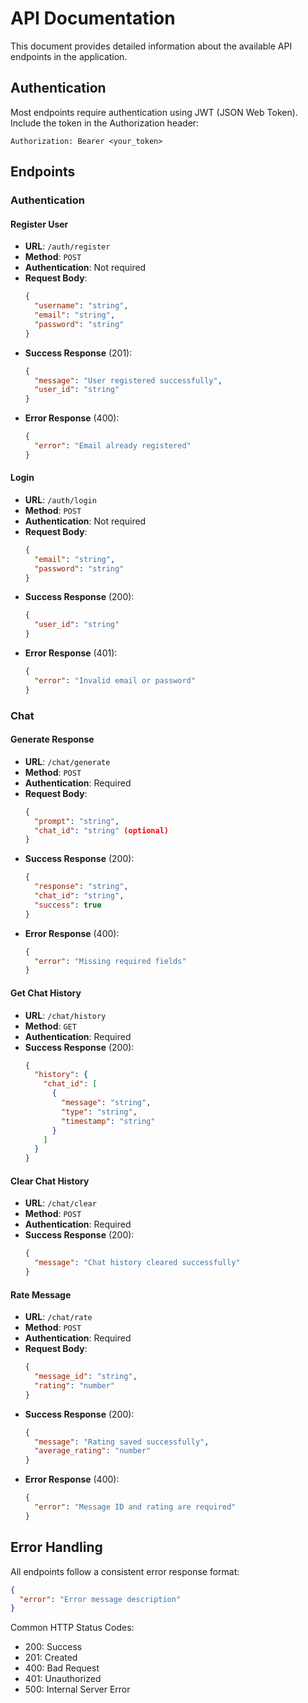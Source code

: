 # API Documentation

This document provides detailed information about the available API endpoints in the application.

## Authentication

Most endpoints require authentication using JWT (JSON Web Token). Include the token in the Authorization header:

```
Authorization: Bearer <your_token>
```

## Endpoints

### Authentication

#### Register User
- **URL**: `/auth/register`
- **Method**: `POST`
- **Authentication**: Not required
- **Request Body**:
  ```json
  {
    "username": "string",
    "email": "string",
    "password": "string"
  }
  ```
- **Success Response** (201):
  ```json
  {
    "message": "User registered successfully",
    "user_id": "string"
  }
  ```
- **Error Response** (400):
  ```json
  {
    "error": "Email already registered"
  }
  ```

#### Login
- **URL**: `/auth/login`
- **Method**: `POST`
- **Authentication**: Not required
- **Request Body**:
  ```json
  {
    "email": "string",
    "password": "string"
  }
  ```
- **Success Response** (200):
  ```json
  {
    "user_id": "string"
  }
  ```
- **Error Response** (401):
  ```json
  {
    "error": "Invalid email or password"
  }
  ```

### Chat

#### Generate Response
- **URL**: `/chat/generate`
- **Method**: `POST`
- **Authentication**: Required
- **Request Body**:
  ```json
  {
    "prompt": "string",
    "chat_id": "string" (optional)
  }
  ```
- **Success Response** (200):
  ```json
  {
    "response": "string",
    "chat_id": "string",
    "success": true
  }
  ```
- **Error Response** (400):
  ```json
  {
    "error": "Missing required fields"
  }
  ```

#### Get Chat History
- **URL**: `/chat/history`
- **Method**: `GET`
- **Authentication**: Required
- **Success Response** (200):
  ```json
  {
    "history": {
      "chat_id": [
        {
          "message": "string",
          "type": "string",
          "timestamp": "string"
        }
      ]
    }
  }
  ```

#### Clear Chat History
- **URL**: `/chat/clear`
- **Method**: `POST`
- **Authentication**: Required
- **Success Response** (200):
  ```json
  {
    "message": "Chat history cleared successfully"
  }
  ```

#### Rate Message
- **URL**: `/chat/rate`
- **Method**: `POST`
- **Authentication**: Required
- **Request Body**:
  ```json
  {
    "message_id": "string",
    "rating": "number"
  }
  ```
- **Success Response** (200):
  ```json
  {
    "message": "Rating saved successfully",
    "average_rating": "number"
  }
  ```
- **Error Response** (400):
  ```json
  {
    "error": "Message ID and rating are required"
  }
  ```

## Error Handling

All endpoints follow a consistent error response format:
```json
{
  "error": "Error message description"
}
```

Common HTTP Status Codes:
- 200: Success
- 201: Created
- 400: Bad Request
- 401: Unauthorized
- 500: Internal Server Error